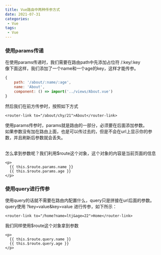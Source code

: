 ```yaml
---
title: Vue路由中两种传参方式
date: 2021-07-31
categories:
 - Vue
tags:
 - Vue
---
```


<!--more-->

### 使用params传递  
在使用params传递时，我们需要在路由path中先添加占位符 /:key/:key  
像下面这样，我们添加了一个name和一个age的key，这样才能传参。  
```js
{
    path: '/about/:name/:age',
    name: 'About',
    component: () => import('../views/About.vue')
}
```
然后我们在前方传参时，按照如下方式  
```
<router-link to="/about/chy/21">About</router-link>
```
使用params传参时，params就是路由的一部分，必须要在后面添加参数。  
如果参数没有加在路由上面，也是可以传过去的，但是不会在url上显示你的参数，并且刷新后参数就会丢失。  
&nbsp;

怎么拿到参数呢？我们利用$route这个对象，这个对象的内容是当前页面的信息  
```
<p>
  {{ this.$route.params.name }}
  {{ this.$route.params.age }}
</p>
```


### 使用query进行传参  
使用query的话就不需要在路由内配置什么，query只是拼接在url后面的参数。  
query使用 ?key=value&key=value 进行传参，如下所示：  
```
<router-link to="/home?name=ltj&age=22">Home</router-link>
```
我们同样使用$route这个对象拿到参数  
```
<p>
  {{ this.$route.query.name }}
  {{ this.$route.query.age }}
</p>
```

